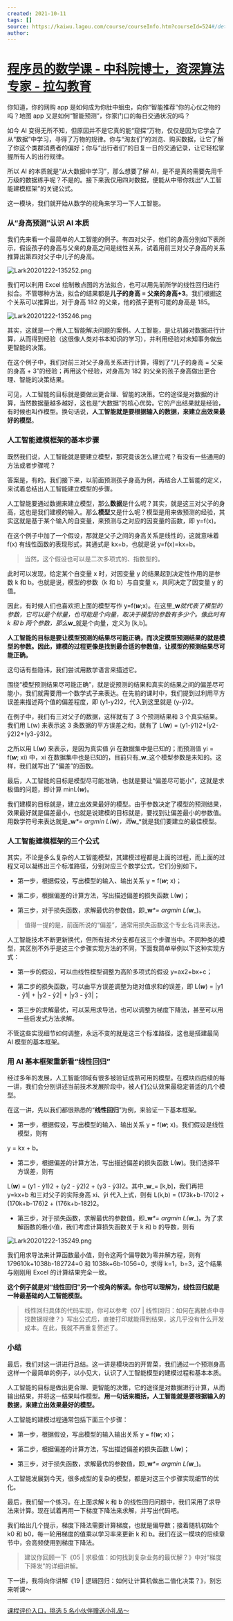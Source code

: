 ```yaml
---
created: 2021-10-11
tags: []
source: https://kaiwu.lagou.com/course/courseInfo.htm?courseId=524#/detail/pc?id=5000
author: 
---
```


# [程序员的数学课 - 中科院博士，资深算法专家 - 拉勾教育](https://kaiwu.lagou.com/course/courseInfo.htm?courseId=524#/detail/pc?id=5000)


你知道，你的网购 app 是如何成为你肚中蛔虫，向你“智能推荐”你的心仪之物的吗？地图 app 又是如何“智能预测”，你家门口的每日交通状况的吗？

如今 AI 变得无所不知，但原因并不是它真的能“窥探”万物，仅仅是因为它学会了从“数据”中学习，寻得了万物的规律。你与“淘友们”的浏览、购买数据，让它了解了你这个类群消费者的偏好；你与“出行者们”的日复一日的交通记录，让它轻松掌握所有人的出行规律。

所以 AI 的本质就是“从大数据中学习”，那么想要了解 AI，是不是真的需要先用千万级的数据练手呢？不是的。接下来我仅用四对数据，便能从中带你找出“人工智能建模框架”的关键公式。

这一模块，我们就开始从数学的视角来学习一下人工智能。

### 从“身高预测”认识 AI 本质

我们先来看一个最简单的人工智能的例子。有四对父子，他们的身高分别如下表所示，假设孩子的身高与父亲的身高之间是线性关系，试着用前三对父子身高的关系推算出第四对父子中儿子的身高。

![Lark20201222-135252.png](https://s0.lgstatic.com/i/image/M00/8B/D4/Ciqc1F_hidSAYEpWAACoFTaX5sI824.png)

我们可以利用 Excel 绘制散点图的方法拟合，也可以用先前所学的线性回归进行拟合。不管哪种方法，拟合的结果都是**儿子的身高 = 父亲的身高+3**。我们根据这个关系可以推算出，对于身高 182 的父亲，他的孩子更有可能的身高是 185。

![Lark20201222-135246.png](https://s0.lgstatic.com/i/image/M00/8B/E0/CgqCHl_hid2AJERYAAFTWA63MyU875.png)

其实，这就是一个用人工智能解决问题的案例。人工智能，是让机器对数据进行计算，从而得到经验（这很像人类对书本知识的学习），并利用经验对未知事务做出更智能的决策。

在这个例子中，我们对前三对父子身高关系进行计算，得到了“儿子的身高 = 父亲的身高 + 3”的经验；再用这个经验，对身高为 182 的父亲的孩子身高做出更合理、智能的决策结果。

可见，人工智能的目标就是要做出更合理、智能的决策。它的途径是对数据的计算，当然数据量越多越好，这也是“大数据”的核心优势。它的产出结果就是经验，有时候也叫作模型。换句话说，**人工智能就是要根据输入的数据，来建立出效果最好的模型**。

### 人工智能建模框架的基本步骤

既然我们说，人工智能就是要建立模型，那究竟该怎么建立呢？有没有一些通用的方法或者步骤呢？

答案是，有的。我们接下来，以前面预测孩子身高为例，再结合人工智能的定义，来试着总结出人工智能建立模型的步骤。

人工智能要通过数据来建立模型，那么**数据**是什么呢？其实，就是这三对父子的身高，这也是我们建模的输入。那么**模型**又是什么呢？模型是用来做预测的经验，其实这就是基于某个输入的自变量，来预测与之对应的因变量的函数，即 y=f(x)。

在这个例子中加了一个假设，那就是父子之间的身高关系是线性的，这就意味着 f(x) 有线性函数的表现形式，其通式是 kx+b，也就是说 y=f(x)=kx+b。

> 当然，这个假设也可以是二次多项式的、指数型的。

此时可以发现，给定某个自变量 x 时，对因变量 y 的结果起到决定性作用的是参数 k 和 b。也就是说，模型的参数（k 和 b）与自变量 x，共同决定了因变量 y 的值。

因此，有时候人们也喜欢把上面的模型写作 y=f(_**w**_;x)。在这里_**w**_就代表了模型的参数，它可以是个标量，也可能是个向量，取决于模型的参数有多少个。像此时有 k 和 b 两个参数，那么_**w**_就是个向量，定义为 \[k,b\]。

**人工智能的目标是要让模型预测的结果尽可能正确，而决定模型预测结果的就是模型的参数。因此，建模的过程更像是找到最合适的参数值，让模型的预测结果尽可能正确。**

这句话有些隐讳，我们尝试用数学语言来描述它。

围绕“模型预测结果尽可能正确”，就是说预测的结果和真实的结果之间的偏差尽可能小，我们就需要用一个数学式子来表达。在先前的课时中，我们提到过利用平方误差来描述两个值的偏差程度，即 (y1\-y2)2，代入到这里就是 (y-ŷ)2。

在例子中，我们有三对父子的数据，这样就有了 3 个预测结果和 3 个真实结果。我们用 L(w) 来表示这 3 条数据的平方误差之和，就有了 L(_**w**_) = (y1\-ŷ1)2+(y2\-ŷ2)2+(y3\-ŷ3)2。

之所以用 L(_**w**_) 来表示，是因为真实值 ŷi 在数据集中是已知的；而预测值 yi = f(_**w**_; xi) 中，xi 在数据集中也是已知的，目前只有_**w**_这个模型参数是未知的。这样，我们就写出了“偏差”的函数。

最后，人工智能的目标是模型尽可能准确，也就是要让“偏差尽可能小”，这就是求极值的问题，即计算 minL(_**w**_)。

我们建模的目标就是，建立出效果最好的模型。由于参数决定了模型的预测结果，效果最好就是偏差最小，也就是说建模的目标就是，要找到让偏差最小的参数值。用数学符号来表达就是_**w**_\*= argmin L(_**w**_)，而_**w**_\*就是我们要建立的最佳模型。

### **人工智能建模框架的三个公式**

其实，不论是多么复杂的人工智能模型，其建模过程都是上面的过程，而上面的过程又可以凝练出三个标准路径，分别对应三个数学公式，它们分别如下。

-   第一步，根据假设，写出模型的输入、输出关系 y = f(_**w**_; x)；
    
-   第二步，根据偏差的计算方法，写出描述偏差的损失函数 L(_**w**_)；
    
-   第三步，对于损失函数，求解最优的参数值，即_**w**_\*= argmin L(_**w**_)。
    

> 值得一提的是，前面所说的“偏差”，通常用损失函数这个专业名词来表达。

人工智能技术不断更新换代，但所有技术分支都在这三个步骤当中。不同种类的模型，其区别不外乎是这三个步骤实现方法的不同，下面我简单举例以下这种实现方式：

-   第一步的假设，可以由线性模型调整为高阶多项式的假设 y=ax2+bx+c；
    
-   第二步的损失函数，可以由平方误差调整为绝对值求和的误差，即 L(_**w**_) = |y1 - ŷ1| + |y2 - ŷ2| + |y3 - ŷ3|；
    
-   第三步的求解最优，可以采用求导法，也可以调整为梯度下降法，甚至可以用一些启发式方法求解。
    

不管这些实现细节如何调整，永远不变的就是这三个标准路径，这也是搭建最简 AI 模型的基本框架。

### 用 AI 基本框架重新看“线性回归”

经过多年的发展，人工智能领域有很多被验证成熟可用的模型。在模块四后续的每一讲，我们会分别讲述当前技术发展阶段中，被人们公认效果最稳定普适的几个模型。

在这一讲，先以我们都很熟悉的“**线性回归**”为例，来验证一下基本框架。

-   第一步，根据假设，写出模型的输入、输出关系 y = f(_**w**_; x)。我们假设是线性模型，则有
    

y = kx + b。

-   第二步，根据偏差的计算方法，写出描述偏差的损失函数 L(_**w**_)。我们选择平方误差，则有
    

L(_**w**_) = (y1 - ŷ1)2 + (y2 - ŷ2)2 + (y3 - ŷ3)2。其中_**w**_\= \[k,b\]，我们再把 y=kx+b 和三对父子的实际身高 xi、ŷi 代入上式，则有 L(k,b) = (173k+b-170)2 + (170k+b-176)2 + (176k+b-182)2。

-   第三步，对于损失函数，求解最优的参数值，即_**w**_\*= argmin L(_**w**_)。为了求解函数的极小值，我们考虑计算损失函数关于 k 和 b 的导数，则有
    

![Lark20201222-135249.png](https://s0.lgstatic.com/i/image/M00/8B/D4/Ciqc1F_higiAQVKuAACjOhtEoaQ832.png)

我们用求导法来计算函数最小值，则令这两个偏导数为零并解方程，则有 179610k+1038b-182724=0 和 1038k+6b-1056=0，求得 k=1，b=3，这个结果与刚刚用 Excel 的计算结果完全一致。

**这个例子就是对“线性回归”另一个视角的解读。你也可以理解为，线性回归就是一种最基础的人工智能模型。**

> 线性回归具体的代码实现，你可以参考《07 | 线性回归：如何在离散点中寻找数据规律？》写出公式后，直接打印就能得到结果，这几乎没有什么开发成本。在此，我就不再重复赘述了。

### 小结

最后，我们对这一讲进行总结。这一讲是模块四的开胃菜，我们通过一个预测身高这样一个最简单的例子，以小见大，认识了人工智能模型的建模过程和基本本质。

人工智能的目标是做出更合理、更智能的决策，它的途径是对数据进行计算，从而输出结果，并将这一结果叫作模型。**用一句话来概括，人工智能就是要根据输入的数据，来建立出效果最好的模型。**

人工智能的建模过程通常包括下面三个步骤：

-   第一步，根据假设，写出模型的输入输出关系 y = f(_**w**_; x)；
    
-   第二步，根据偏差的计算方法，写出描述偏差的损失函数 L(_**w**_)；
    
-   第三步，对于损失函数，求解最优的参数值，即_**w**_\*= argmin L(_**w**_)。
    

人工智能发展到今天，很多成型的复杂的模型，都是对这三个步骤实现细节的优化。

最后，我们留一个练习。在上面求解 k 和 b 的线性回归问题中，我们采用了求导法来计算。现在试着再用一下梯度下降法来求解，并写出代码吧。

我们给出几个提示，梯度下降法需要计算梯度，也就是偏导数；接着随机初始个 k0 和 b0，每一轮用梯度的值乘以学习率来更新 k 和 b。我们在这一模块的后续章节中，会高频使用到梯度下降法。

> 建议你回顾一下《05 | 求极值：如何找到复杂业务的最优解？》中对“梯度下降发”的详细讲解。

下一讲，我将向你讲解《19 | 逻辑回归：如何让计算机做出二值化决策？》，别忘来听课～

___

[课程评价入口，挑选 5 名小伙伴赠送小礼品～](https://wj.qq.com/s2/7812549/4cd8/)
